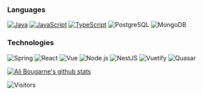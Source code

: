 ### Languages
[![Java](https://img.shields.io/badge/-Java-fff?style=flat-square&logo=Java&logoColor=007396)](https://github.com/alibougarne?tab=repositories&q=&type=&language=java)
[![JavaScript](https://img.shields.io/badge/-JavaScript-fff?style=flat-square&logo=JavaScript&logoColor=ddc508)](https://github.com/alibougarne?tab=repositories&q=&type=&language=javascript)
[![TypeScript](https://img.shields.io/badge/-TypeScript-fff?style=flat-square&logo=TypeScript&logoColor=007ACC)](https://github.com/alibougarne?tab=repositories&q=&type=&language=typescript)
![PostgreSQL](https://img.shields.io/badge/-PostgreSQL-fff?style=flat-square&logo=PostgreSQL&logoColor=336791)
![MongoDB](https://img.shields.io/badge/-MongoDB-fff?style=flat-square&logo=MongoDB&logoColor=47A248) 

### Technologies
![Spring](https://img.shields.io/badge/-Spring%20boot-fff?style=flat-square&logo=Spring)
![React](https://img.shields.io/badge/-React-fff?style=flat-square&logo=React)
![Vue](https://img.shields.io/badge/-Vue-fff?style=flat-square&logo=vue.js)
![Node.js](https://img.shields.io/badge/-Node.js-fff?style=flat-square&logo=node.js)
![NestJS](https://img.shields.io/badge/-NestJS-fff?style=flat-square&logo=NestJS&logoColor=E0234E)
![Vuetify](https://img.shields.io/badge/-Vuetify-fff?style=flat-square&logo=vuetify&logoColor=1867C0)
![Quasar](https://img.shields.io/badge/-Quasar-fff?style=flat-square&logo=quasar&logoColor=1976D2)

[![Ali Bougarne's github stats](https://github-readme-stats.vercel.app/api?username=alibougarne&show_icons=true&theme=vue&count_private=true
)](https://github.com/alibougarne/github-readme-stats)
<p align=left>                           
  <img align=center  src="https://visitor-badge.laobi.icu/badge?page_id=alibougarne.alibougarne" alt="Visitors">                     
</p>
<!--
### Hi there 👋
**alibougarne/alibougarne** is a ✨ _special_ ✨ repository because its `README.md` (this file) appears on your GitHub profile.
[![Ali Bougarne's wakatime stats](https://github-readme-stats.vercel.app/api/wakatime?username=alibougarne)](https://github.com/alibougarne/dentali)
![Top Languages Card](https://github-readme-stats.vercel.app/api/top-langs/?username=alibougarne&layout=compact&hide=CSS,HTML&langs_count=5?exclude_repo=alibougarne.github.io)
[![Repo name](https://github-readme-stats.vercel.app/api/pin/?username=alibougarne&repo=portfolio&show_owner=true)](https://github.com/alibougarne/portfolio)
[![Repo name](https://github-readme-stats.vercel.app/api/pin/?username=alibougarne&repo=portfolio-api-nestjs&show_owner=true)](https://github.com/alibougarne/portfolio-api-nestjs)
![visitors](https://visitor-badge.glitch.me/badge?page_id=alibougarne.alibougarne)
-->
